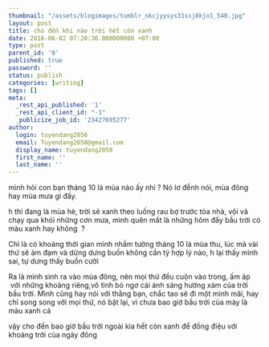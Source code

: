```yaml
---
thumbnail: "/assets/blogimages/tumblr_nkcjyysys31ssj8kjo1_540.jpg"
layout: post
title: cho đến khi nào trời hết còn xanh
date: 2016-06-02 07:20:36.000000000 +07:00
type: post
parent_id: '0'
published: true
password: ''
status: publish
categories: [writing]
tags: []
meta:
  _rest_api_published: '1'
  _rest_api_client_id: "-1"
  _publicize_job_id: '23427695277'
author:
  login: tuyendang2050
  email: Tuyendang2050@gmail.com
  display_name: tuyendang2050
  first_name: ''
  last_name: ''
---
```

mình hỏi con bạn tháng 10 là mùa nào ấy nhỉ ? Nó lơ đễnh nói, mùa đông hay mùa mưa gì đấy.


h thì đang là mùa hè, trời sẽ xanh theo luống rau bợ trước tòa nhà, vội vã chạy qua khỏi những cơn mưa, mình quên mất là những hôm đấy bầu trời có màu xanh hay không  ?


Chỉ là có khoảng thời gian mình nhầm tưởng tháng 10 là mùa thu, lúc mà vài thứ sẽ ảm đạm và dửng dưng buồn không cần tý hợp lý nào, h lại thấy mình sai, tự dưng thấy buồn cười


Ra là mình sinh ra vào mùa đông, nên mọi thứ đều cuộn vào trong, ấm áp  với những khoảng riêng,vô tình bỏ ngơ cái ánh sáng hường xám của trời bầu trời. Mình cũng hay nói với thằng bạn, chắc tao sẽ đi một mình mãi, hay chỉ song song với mọi thứ, nó bật lại, vì chưa bao giờ bầu trời của mày là màu xanh cả


vậy cho đến bao giờ bầu trời ngoài kia hết còn xanh để đồng điệu với khoảng trời của ngày đông
